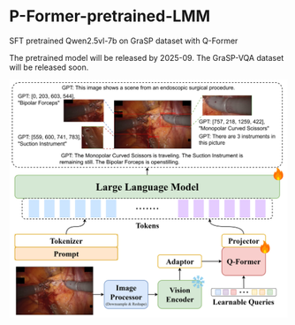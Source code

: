 # P-Former-pretrained-LMM
SFT pretrained Qwen2.5vl-7b on GraSP dataset with Q-Former

The pretrained model will be released by 2025-09. 
The GraSP-VQA dataset will be released soon.

<div align="left">
  <img src="structure.png"/>
</div><br/>
